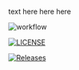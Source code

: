 text here
here here

![workflow](https://github.com/Jamie-Rutherford/sem/actions/workflows/main.yml/badge.svg)

[![LICENSE](https://img.shields.io/github/license/Jamie-Rutherford/sem.svg?style=flat-square)](https://github.com/Jamie-Rutherford/sem/blob/master/LICENSE)

[![Releases](https://img.shields.io/github/release/Jamie-Rutherford/sem/all.svg?style=flat-square)](https://github.com/Jamie-Rutherford/sem/releases)